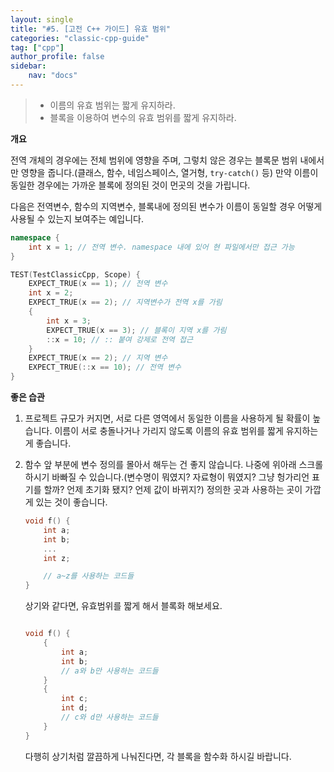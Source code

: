 ```yaml
---
layout: single
title: "#5. [고전 C++ 가이드] 유효 범위"
categories: "classic-cpp-guide"
tag: ["cpp"]
author_profile: false
sidebar: 
    nav: "docs"
---
```


> * 이름의 유효 범위는 짧게 유지하라.
> * 블록을 이용하여 변수의 유효 범위를 짧게 유지하라.

**개요**

전역 개체의 경우에는 전체 범위에 영향을 주며, 그렇치 않은 경우는 블록문 범위 내에서만 영향을 줍니다.(클래스, 함수, 네임스페이스, 열거형, `try-catch()` 등) 만약 이름이 동일한 경우에는 가까운 블록에 정의된 것이 먼곳의 것을 가립니다. 

다음은 전역변수, 함수의 지역변수, 블록내에 정의된 변수가 이름이 동일할 경우 어떻게 사용될 수 있는지 보여주는 예입니다. 

```cpp
namespace {
    int x = 1; // 전역 변수. namespace 내에 있어 현 파일에서만 접근 가능
}

TEST(TestClassicCpp, Scope) {
    EXPECT_TRUE(x == 1); // 전역 변수
    int x = 2; 
    EXPECT_TRUE(x == 2); // 지역변수가 전역 x를 가림
    {
        int x = 3;
        EXPECT_TRUE(x == 3); // 블록이 지역 x를 가림
        ::x = 10; // :: 붙여 강제로 전역 접근
    } 
    EXPECT_TRUE(x == 2); // 지역 변수
    EXPECT_TRUE(::x == 10); // 전역 변수
}
```

**좋은 습관**

1. 프로젝트 규모가 커지면, 서로 다른 영역에서 동일한 이름을 사용하게 될 확률이 높습니다. 이름이 서로 충돌나거나 가리지 않도록 이름의 유효 범위를 짧게 유지하는게 좋습니다.
2. 함수 앞 부분에 변수 정의를 몰아서 해두는 건 좋지 않습니다. 나중에 위아래 스크롤 하시기 바빠질 수 있습니다.(변수명이 뭐였지? 자료형이 뭐였지? 그냥 헝가리언 표기를 할까? 언제 초기화 됐지? 언제 값이 바뀌지?) 정의한 곳과 사용하는 곳이 가깝게 있는 것이 좋습니다.
 
    ```cpp
    void f() {
        int a;
        int b;
        ...
        int z;

        // a~z를 사용하는 코드들
    }
    ```

    상기와 같다면, 유효범위를 짧게 해서 블록화 해보세요.

    ```cpp
    
    void f() {
        {
            int a;
            int b;
            // a와 b만 사용하는 코드들
        }
        {
            int c;
            int d;
            // c와 d만 사용하는 코드들
        }
    }
    ```

    다행히 상기처럼 깔끔하게 나눠진다면, 각 블록을 함수화 하시길 바랍니다.

